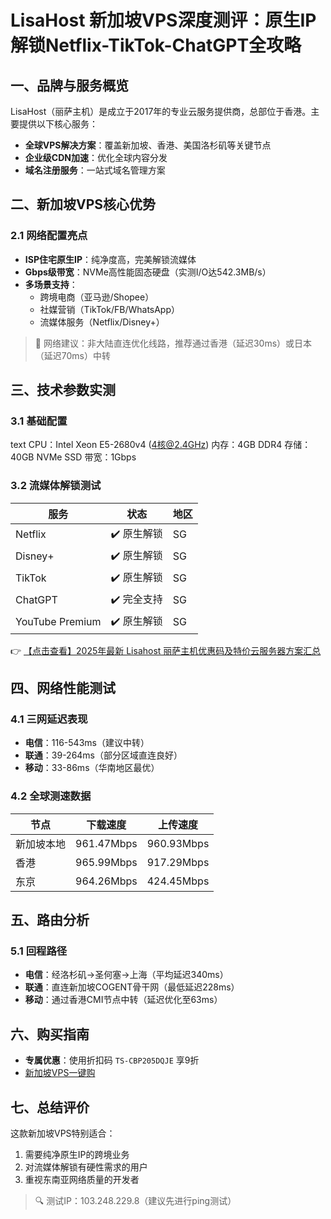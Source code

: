 # LisaHost 新加坡VPS深度测评：原生IP解锁Netflix-TikTok-ChatGPT全攻略

## 一、品牌与服务概览

LisaHost（丽萨主机）是成立于2017年的专业云服务提供商，总部位于香港。主要提供以下核心服务：
- **全球VPS解决方案**：覆盖新加坡、香港、美国洛杉矶等关键节点
- **企业级CDN加速**：优化全球内容分发
- **域名注册服务**：一站式域名管理方案

## 二、新加坡VPS核心优势

### 2.1 网络配置亮点
- **ISP住宅原生IP**：纯净度高，完美解锁流媒体
- **Gbps级带宽**：NVMe高性能固态硬盘（实测I/O达542.3MB/s）
- **多场景支持**：
  - 跨境电商（亚马逊/Shopee）
  - 社媒营销（TikTok/FB/WhatsApp）
  - 流媒体服务（Netflix/Disney+）

> 📌 网络建议：非大陆直连优化线路，推荐通过香港（延迟30ms）或日本（延迟70ms）中转

## 三、技术参数实测

### 3.1 基础配置
text
CPU：Intel Xeon E5-2680v4 (4核@2.4GHz)
内存：4GB DDR4
存储：40GB NVMe SSD
带宽：1Gbps

### 3.2 流媒体解锁测试
| 服务         | 状态       | 地区 |
|--------------|------------|------|
| Netflix      | ✔️ 原生解锁 | SG   |
| Disney+      | ✔️ 原生解锁 | SG   |
| TikTok       | ✔️ 原生解锁 | SG   |
| ChatGPT      | ✔️ 完全支持 | SG   |
| YouTube Premium | ✔️ 原生解锁 | SG   |

👉 [【点击查看】2025年最新 Lisahost 丽萨主机优惠码及特价云服务器方案汇总](https://bit.ly/lisazhuji)

## 四、网络性能测试

### 4.1 三网延迟表现
- **电信**：116-543ms（建议中转）
- **联通**：39-264ms（部分区域直连良好）
- **移动**：33-86ms（华南地区最优）

### 4.2 全球测速数据
| 节点        | 下载速度   | 上传速度   |
|-------------|------------|------------|
| 新加坡本地  | 961.47Mbps | 960.93Mbps |
| 香港        | 965.99Mbps | 917.29Mbps |
| 东京        | 964.26Mbps | 424.45Mbps |

## 五、路由分析

### 5.1 回程路径
- **电信**：经洛杉矶→圣何塞→上海（平均延迟340ms）
- **联通**：直连新加坡COGENT骨干网（最低延迟228ms）
- **移动**：通过香港CMI节点中转（延迟优化至63ms）

## 六、购买指南
- **专属优惠**：使用折扣码 `TS-CBP205DQJE` 享9折
- [新加坡VPS一键购](https://bit.ly/lisazhuji)

## 七、总结评价
这款新加坡VPS特别适合：
1. 需要纯净原生IP的跨境业务
2. 对流媒体解锁有硬性需求的用户
3. 重视东南亚网络质量的开发者

> 🔍 测试IP：103.248.229.8（建议先进行ping测试）